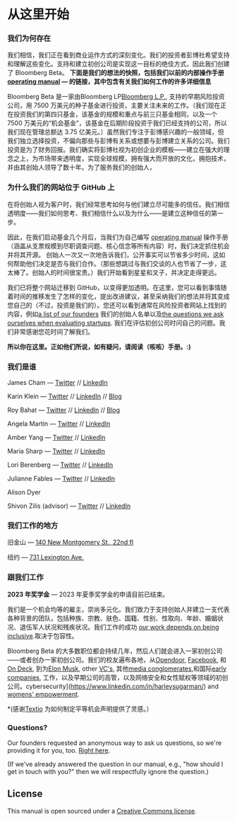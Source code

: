 # 从这里开始

### 我们为何存在
我们相信，我们正在看到商业运作方式的深刻变化。我们的投资者彭博社希望支持和​​理解这些变化。支持和建立初创公司是实现这一目标的绝佳方式，因此我们创建了 Bloomberg Beta。 **下面是我们的想法的快照，包括我们以前的内部操作手册 [operating manual](https://github.com/Bloomberg-Beta/Manual/blob/main/1%20-%20Manual.md) —  的链接，其中包含有关我们如何工作的许多详细信息**

Bloomberg Beta 是一家由Bloomberg LP[Bloomberg L.P.](https://www.bloomberg.com/company/), 支持的早期风险投资公司，用 7500 万美元的种子基金进行投资，主要关注未来的工作。（我们现在正在投资我们的第四只基金，该基金的规模和重点与前三只基金相同，以及一个 7500 万美元的“机会基金”，该基金在后期阶段投资于我们已经支持的公司，所以我们现在管理总额达 3.75 亿美元。）虽然我们专注于彭博感兴趣的一般领域，但我们独立选择投资，不偏向那些与彭博有关系或想要与彭博建立关系的公司。我们投资是为了财务回报。我们确实将彭博社视为初创企业的模板——建立在强大的理念之上，为市场带来透明度，实现全球规模，拥有强大而开放的文化，拥抱技术，并由其创始人领导了数十年。为了服务我们的创始人，

### 为什么我们的网站位于 GitHub 上
在将创始人视为客户时，我们经常思考如何与他们建立尽可能多的信任。我们相信透明度——我们如何思考、我们相信什么以及为什么——是建立这种信任的第一步。

因此，在我们启动基金几个月后，当我们为自己编写 [operating manual](https://github.com/Bloomberg-Beta/Manual/blob/main/1%20-%20Manual.md) 操作手册（涵盖从支票规模到尽职调查问题、核心信念等所有内容）时，我们决定抓住机会并将其开源。 创始人一次又一次地告诉我们，公开事实可以节省多少时间，这如何帮助他们决定是否与我们合作。（那些想跳过与我们交谈的人也节省了一步，这太棒了。创始人的时间很宝贵。）我们开始看到星星和叉子，并决定走得更远。

我们已将整个网站迁移到 GitHub，以变得更加透明。在这里，您可以看到事情随着时间的推移发生了怎样的变化，提出改进建议，甚至采纳我们的想法并将其变成您自己的（不过，投资是我们的）。您还可以看到通常在风险投资者网站上找到的内容，例如[a list of our founders](https://github.com/Bloomberg-Beta/Manual/blob/main/2%20-%20In%20our%20portfolio.md) 我们的创始人名单以及[the questions we ask ourselves when evaluating startups](https://github.com/Bloomberg-Beta/Manual/blob/main/3%20-%20Criteria%20for%20investing.md). 我们在评估初创公司时问自己的问题。我们非常感谢您花时间了解我们。

**所以你在这里。正如他们所说，如有疑问，请阅读（咳咳）手册。:)**

### 我们是谁
James Cham — [Twitter](https://twitter.com/jamescham) // [LinkedIn](https://www.linkedin.com/in/jcham)

Karin Klein — [Twitter](https://twitter.com/karinklein) // [LinkedIn](https://www.linkedin.com/in/karinklein) // [Blog](https://medium.com/@Karin)

Roy Bahat — [Twitter](https://twitter.com/roybahat) // [LinkedIn](https://www.linkedin.com/in/roybahat) // [Blog](http://also.roybahat.com/)

Angela Martin — [Twitter](https://twitter.com/angkmartin) // [LinkedIn](https://www.linkedin.com/in/martinangela/) 

Amber Yang — [Twitter](https://twitter.com/theamberyang) // [LinkedIn](https://www.linkedin.com/in/amber-yang/)

Maria Sharp — [Twitter](https://twitter.com/maria_d_sharp) // [LinkedIn](https://www.linkedin.com/in/maria-guadalupe-sharp-991966160/)

Lori Berenberg — [Twitter](https://twitter.com/loriberenberg) // [LinkedIn](https://www.linkedin.com/in/loriberenberg/)

Julianne Fables — [Twitter](https://twitter.com/jafables) // [LinkedIn](https://www.linkedin.com/in/juliannefables/)

Alison Dyer

Shivon Zilis (advisor) — [Twitter](https://twitter.com/shivon) // [LinkedIn](https://www.linkedin.com/in/shivonzilis/)

### 我们工作的地方
旧金山 — [140 New Montgomery St., 22nd fl](http://goo.gl/49X6hu)

纽约 — [731 Lexington Ave.](http://goo.gl/tt3m7f)

### 跟我们工作

**2023 年奖学金** — 2023 年夏季奖学金的申请目前已结束。

我们是一个机会均等的雇主，崇尚多元化。我们致力于支持创始人并建立一支代表各种背景的团队，包括种族、宗教、肤色、国籍、性别、性取向、年龄、婚姻状况、退伍军人状况和残疾状况。我们工作的成功 [our work depends on being inclusive](https://github.com/Bloomberg-Beta/Manual/blob/main/1%20-%20Manual.md#inclusion-diversity-equity-and-justice).取决于包容性。

Bloomberg Beta 的大多数职位都会持续几年，然后人们就会进入一家初创公司——或者创办一家初创公司。我们的校友遍布各地，从[Opendoor](https://www.linkedin.com/in/danstrickland/), [Facebook](https://www.linkedin.com/in/catherinedong/), 和 [On Deck](https://www.linkedin.com/in/minnkim/), 到为[Elon Musk](https://www.linkedin.com/in/shivonzilis/), other [VC's](https://www.linkedin.com/in/morganpolotan/), 其他[media conglomerates](https://www.linkedin.com/in/valentinazarya/),和国际[early](https://www.linkedin.com/in/harold-e-penson/) [companies](https://www.linkedin.com/in/friederike-reuter/), 工作，以及早期公司的高管，以及网络安全和女性赋权等领域的初创公司。cybersecurity](https://www.linkedin.com/in/harleysugarman/) and [womens' empowerment](https://www.linkedin.com/in/shainaconners/). 

*(感谢[Textio](https://textio.com/blog/how-to-craft-a-sincere-equal-opportunity-employer-statement/28880187459) 为如何制定平等机会声明提供了灵感。）

### Questions?

Our founders requested an anonymous way to ask us questions, so we're providing it for you, too. [Right here](https://docs.google.com/forms/d/1f0onzfI9HbqlqO_YEbgdOPPqhdS-8nYFnGtUcGT792o/viewform?edit_requested=true).  

(If we've already answered the question in our manual, e.g., "how should I get in touch with you?" then we will respectfully ignore the question.)

## License
This manual is open sourced under a [Creative Commons license](http://creativecommons.org/licenses/by/3.0/deed.en_US).
